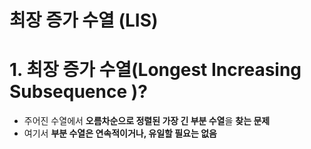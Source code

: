 # 최장 증가 수열 (LIS)

# 1. 최장 증가 수열(**Longest Increasing Subsequence )?**

- 주어진 수열에서 **오름차순으로 정렬된 가장 긴 부분 수열**을 **찾는 문제**
- 여기서 **부분 수열은 연속적이거나, 유일할 필요는 없음**